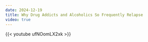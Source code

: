 ```yaml
---
date: 2024-12-19
title: Why Drug Addicts and Alcoholics So Frequently Relapse
video: true
---
```



{{< youtube ufNOomLX2xk >}}
